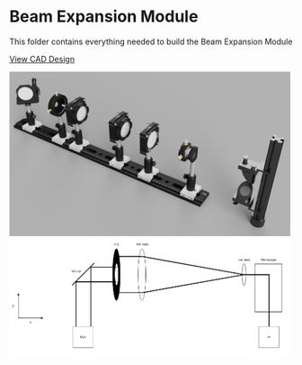 # Beam Expansion Module

This folder contains everything needed to build the Beam Expansion Module

<a href="https://a360.co/3h2i9KU">View CAD Design</a>

<img src="../Images/Beam-Expansion-Module.jpg" width="500">
<img src="../Images/Line_Expansion.jpg" width="500">

